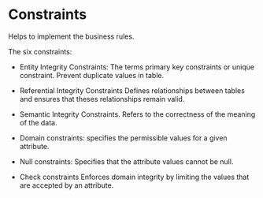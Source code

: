 # Constraints

Helps to implement the business rules.

The six constraints:
- Entity Integrity Constraints:
  The terms primary key constraints or unique constraint.
  Prevent duplicate values in table.

- Referential Integrity Constraints
  Defines relationships between tables and ensures that theses relationships remain valid.

- Semantic Integrity Constraints.
  Refers to the correctness of the meaning of the data.

- Domain constraints:
  specifies the permissible values for a given attribute.

- Null constraints:
  Specifies that the attribute values cannot be null.

-  Check constraints
   Enforces domain integrity by limiting the values that are accepted by an attribute.